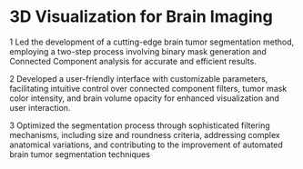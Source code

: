 # 3D Visualization for Brain Imaging

1 Led the development of a cutting-edge brain tumor segmentation method, employing a two-step process involving binary mask generation and Connected Component analysis for accurate and    efficient results.

2 Developed a user-friendly interface with customizable parameters, facilitating intuitive control over connected component filters, tumor mask color intensity, 
  and brain volume opacity for enhanced visualization and user interaction.

3 Optimized the segmentation process through sophisticated filtering mechanisms, including size and roundness criteria, addressing complex anatomical variations, and contributing to the   improvement of automated brain tumor segmentation techniques
